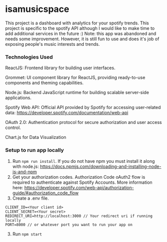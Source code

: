 # isamusicspace

This project is a dashboard with analytics for your spotify trends. This project is specific to the spotify API although I would like to make time to add additional services in the future :) Note: this app was abandoned and needs some improvement. However, it is still fun to use and does it's job of exposing people's music interests and trends.

### Technologies Used
ReactJS: Frontend library for building user interfaces.

Grommet: UI component library for ReactJS, providing ready-to-use components and theming capabilities.

Node.js: Backend JavaScript runtime for building scalable server-side applications.

Spotify Web API: Official API provided by Spotify for accessing user-related data: https://developer.spotify.com/documentation/web-api 

OAuth 2.0: Authentication protocol for secure authorization and user access control.

Chart.js for Data Visualization

### Setup to run app locally
1. Run `npm run install`. If you do not have npm you must install it along with node.js: https://docs.npmjs.com/downloading-and-installing-node-js-and-npm
2. Get your authorization codes. Authorization Code oAuth2 flow is required to authenticate against Spotify Accounts. More information here: https://developer.spotify.com/web-api/authorization-guide/#authorization_code_flow
3. Create a .env file.
```
CLIENT_ID=<Your client id>
CLIENT_SECRET=<Your secret>
REDIRECT_URI=http://localhost:3000 // Your redirect uri if running locally
PORT=8000 // or whatever port you want to run your app on
```
3. Run `npm start`
